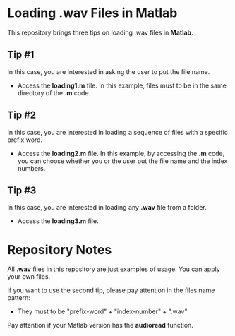 # Loading .wav Files in Matlab

This repository brings three tips on loading .wav files in **Matlab**. 


## Tip #1

In this case, you are interested in asking the user to put the file name. 
- Access the **loading1.m** file.
In this example, files must to be in the same directory of the **.m** code.

## Tip #2

In this case, you are interested in loading a sequence of files with a specific prefix word.  
- Access the **loading2.m** file.
In this example, by accessing the **.m** code, you can choose whether you or the user put the file name and the index numbers.

## Tip #3

In this case, you are interested in loading any **.wav** file from a folder. 
- Access the **loading3.m** file.



# Repository Notes

All **.wav** files in this repository are just examples of usage. You can apply your own files.

If you want to use the second tip, please pay attention in the files name pattern: 
- They must to be "prefix-word" + "index-number" + ".wav"

Pay attention if your Matlab version has the **audioread** function.
